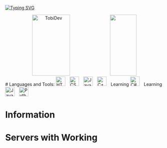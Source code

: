[![Typing SVG](https://readme-typing-svg.demolab.com?font=Fira+Code&pause=1000&color=2446F7&width=435&lines=Hello%2C+my+name+is+TobiDev+;I%C2%B4m+16+years+old;I%C2%B4m+Web+Developer;I%C2%B4m+Minecraft+Developer;I%C2%B4m+Game+Developer;I%C2%B4m+Application+Developer)](https://git.io/typing-svg)

<div align="center">
  <img width="49%" height="195px" src="https://github-readme-stats.vercel.app/api?username=tobidev1&show_icons=true&show_icons=true&count_private=true&hide_border=true&title_color=00bfbf&icon_color=00bfbf&text_color=2446F7FF_color=0d1117" alt="TobiDev"/>

  <img width="41%" height="195px" src="https://github-readme-stats.vercel.app/api/top-langs/?username=tobidev1&langs_count=10&layout=compact&hide_border=true&theme=dark"/>
</div>
# Languages and Tools:
<img width="30px" style="padding-right:10px;" src="https://profilinator.rishav.dev/skills-assets/html5-original-wordmark.svg" alt="HTML5"/>  
<img width="30px" style="padding-right:10px;" src="https://profilinator.rishav.dev/skills-assets/css3-original-wordmark.svg" alt="CSS3"/>  
<img width="30px" style="padding-right:10px;" src="https://profilinator.rishav.dev/skills-assets/javascript-original.svg" alt="JavaScript"/>  
<img width="30px" style="padding-right:10px;" src="https://profilinator.rishav.dev/skills-assets/cplusplus-original.svg" alt="C++"/>  Learning
<img width="30px" style="padding-right:10px;" src="https://profilinator.rishav.dev/skills-assets/csharp-original.svg" alt="C#"/>  Learning
<img width="30px" style="padding-right:10px;" src="https://profilinator.rishav.dev/skills-assets/java-original-wordmark.svg" alt="Java"/>  
<img width="30px" style="padding-right:10px;" src="https://profilinator.rishav.dev/skills-assets/python-original.svg" alt="Python"/>  
<br />


# Information



# Servers with Working

